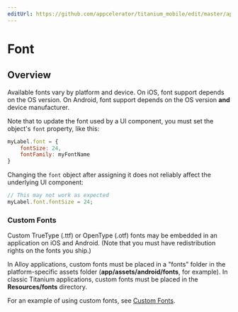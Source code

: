 ```yaml
---
editUrl: https://github.com/appcelerator/titanium_mobile/edit/master/apidoc/Titanium/UI/Font.yml
---
```

# Font

<TypeHeader/>

## Overview

Available fonts vary by platform and device. On iOS, font support depends on the OS
version. On Android, font support depends on the OS version **and** device manufacturer.

Note that to update the font used by a UI component, you must set the object's `font`
property, like this:

``` js
myLabel.font = {
    fontSize: 24,
    fontFamily: myFontName
}
```

Changing the `font` object after assigning it does not reliably affect the underlying UI
component:

``` js
// This may not work as expected
myLabel.font.fontSize = 24;
```

### Custom Fonts

Custom TrueType (.ttf) or OpenType (.otf) fonts may be embedded in an application on iOS and
Android. (Note that you must have redistribution rights on the fonts you ship.)


In Alloy applications, custom fonts must be placed in a "fonts" folder in the platform-specific assets folder (<strong>app/assets/android/fonts</strong>, for example).
In classic Titanium applications, custom fonts must be placed in the **Resources/fonts** directory.

For an example of using custom fonts, see [Custom Fonts](https://titaniumsdk.com/guide/Titanium_SDK/Titanium_SDK_How-tos/User_Interface_Deep_Dives/Custom_Fonts.html).

<ApiDocs/>
